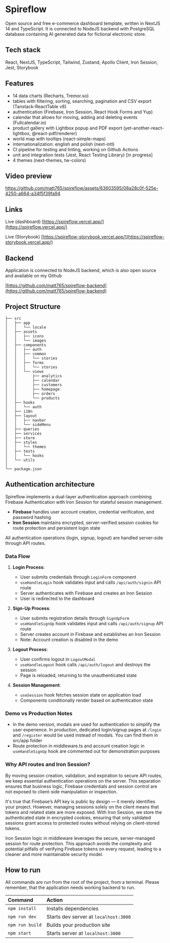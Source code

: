 # Spireflow
Open source and free e-commerce dashboard template, written in NextJS 14 and TypeScript. It is connected to NodeJS backend with PostgreSQL database containing AI generated data for fictional electronic store.

## Tech stack
React, NextJS, TypeScript, Tailwind, Zustand, Apollo Client, Iron Session, Jest, Storybook

## Features
- 14 data charts (Recharts, Tremor.so)
- tables with filtering, sorting, searching, pagination and CSV export (Tanstack-ReactTable v8)
- authentication (Firebase, Iron Session, React Hook Forms and Yup)
- calendar that allows for moving, adding and deleting events (Fullcalendar.io)
- product gallery with Lightbox popup and PDF export (yet-another-react-lightbox, @react-pdf/renderer)
- world map with tooltips (react-simple-maps)
- internationalization: english and polish (next-intl)
- CI pipeline for testing and linting, working on Github Actions
- unit and integration tests (Jest, React Testing Library) [in progress]
- 4 themes (next-themes, tw-colors)

## Video preview
https://github.com/matt765/spireflow/assets/63603595/08a28c0f-525e-4250-a664-a34f5f39fa94

## Links
Live (dashboard) [https://spireflow.vercel.app/](https://spireflow.vercel.app/)

Live (Storybook) [https://spireflow-storybook.vercel.app/](https://spireflow-storybook.vercel.app/)

## Backend
Application is connected to NodeJS backend, which is also open source and available on my Github

[https://github.com/matt765/spireflow-backend](https://github.com/matt765/spireflow-backend)

##  Project Structure
```
├── src
│   ├── app
│   │   └── locale
│   ├── assets
│   │   ├── icons
│   │   └── images
│   ├── components
│   │   ├── auth
│   │   ├── common
│   │   │   └── stories
│   │   ├── forms
│   │   │   └── stories
│   │   └── views
│   │       ├── analytics
│   │       ├── calendar
│   │       ├── customers
│   │       ├── homepage
│   │       ├── orders
│   │       └── products
│   ├── hooks
│   │   └── auth
│   ├── i18n
│   ├── layout
│   │   ├── navbar
│   │   └── sideMenu
│   ├── queries
│   ├── services
│   ├── store
│   ├── styles
│   │   └── themes
│   ├── tests
│   │   └── hooks
│   └── utils
│ 
└── package.json
```

## Authentication architecture

Spireflow implements a dual-layer authentication approach combining Firebase Authentication with Iron Session for stateful session management. 

- **Firebase** handles user account creation, credential verification, and password hashing 
- **Iron Session** maintains encrypted, server-verified session cookies for route protection and persistent login state

All authentication operations (login, signup, logout) are handled server-side through API routes.

### Data Flow

1. **Login Process**:
   - User submits credentials through `LoginForm` component
   - `useHandleLogin` hook validates input and calls `/api/auth/signin` API route
   - Server authenticates with Firebase and creates an Iron Session
   - User is redirected to the dashboard

2. **Sign-Up Process**:
   - User submits registration details through `SignUpForm`
   - `useHandleSignUp` hook validates input and calls `/api/auth/signup` API route
   - Server creates account in Firebase and establishes an Iron Session
   - Note: Account creation is disabled in the demo

3. **Logout Process**:
   - User confirms logout in `LogoutModal`
   - `useHandleLogout` hook calls `/api/auth/logout` and destroys the session
   - Page is reloaded, returning to the unauthenticated state

4. **Session Management**:
   - `useSession` hook fetches session state on application load
   - Components conditionally render based on authentication state

### Demo vs Production Notes

- In the demo version, modals are used for authentication to simplify the user experience. In production, dedicated login/signup pages at `/login` and `/register` would be used instead of modals. You can find them in src/app folder
- Route protection in middleware.ts and account creation logic in `useHandleSignUp` hook are commented out for demonstration purposes

### Why API routes and Iron Session?

By moving session creation, validation, and expiration to secure API routes, we keep essential authentication operations on the server. This separation ensures that business logic, Firebase credentials and session control are not exposed to client-side manipulation or inspection. 

It's true that Firebase’s API key is public by design — it merely identifies your project. However, managing sessions solely on the client means that tokens and related state are more exposed. With Iron Session, we store the authenticated state in encrypted cookies, ensuring that only validated sessions grant access to protected routes without relying on client-stored tokens.

Iron Session logic in middleware leverages the secure, server-managed session for route protection. This approach avoids the complexity and potential pitfalls of verifying Firebase tokens on every request, leading to a cleaner and more maintainable security model.

##  How to run
All commands are run from the root of the project, from a terminal. Please remember, that the application needs working backend to run. 

| Command                | Action                                             |
| :--------------------- | :------------------------------------------------- |
| `npm install`          | Installs dependencies                              |
| `npm run dev`          | Starts dev server at `localhost:3000`              |
| `npm run build`        | Builds your production site                        |
| `npm start`            | Starts server at `localhost:3000`                  |
